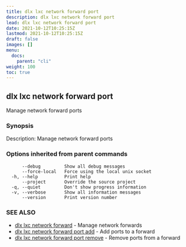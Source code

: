 ```yaml
---
title: dlx lxc network forward port
description: dlx lxc network forward port
lead: dlx lxc network forward port
date: 2021-10-12T10:25:15Z
lastmod: 2021-10-12T10:25:15Z
draft: false
images: []
menu:
  docs:
    parent: "cli"
weight: 100
toc: true
---
```

## dlx lxc network forward port

Manage network forward ports

### Synopsis

Description:
  Manage network forward ports



### Options inherited from parent commands

```
      --debug         Show all debug messages
      --force-local   Force using the local unix socket
  -h, --help          Print help
      --project       Override the source project
  -q, --quiet         Don't show progress information
  -v, --verbose       Show all information messages
      --version       Print version number
```

### SEE ALSO

* [dlx lxc network forward](/docs/cmd/dlx_lxc_network_forward)	 - Manage network forwards
* [dlx lxc network forward port add](/docs/cmd/dlx_lxc_network_forward_port_add)	 - Add ports to a forward
* [dlx lxc network forward port remove](/docs/cmd/dlx_lxc_network_forward_port_remove)	 - Remove ports from a forward

